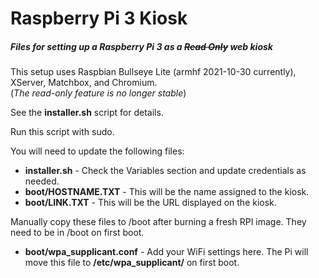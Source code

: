 # Raspberry Pi 3 Kiosk

##### Files for setting up a Raspberry Pi 3 as a ~~Read Only~~ web kiosk

This setup uses Raspbian Bullseye Lite (armhf 2021-10-30 currently), XServer, Matchbox, and Chromium.  
(_The read-only feature is no longer stable_)

See the __installer.sh__ script for details.  

Run this script with sudo.  

You will need to update the following files:
  - __installer.sh__ - Check the Variables section and update credentials as needed.
  - __boot/HOSTNAME.TXT__ - This will be the name assigned to the kiosk.
  - __boot/LINK.TXT__ - This will be the URL displayed on the kiosk.

Manually copy these files to /boot after burning a fresh RPI image. They need to be in /boot on first boot.
  - __boot/wpa_supplicant.conf__ - Add your WiFi settings here. The Pi will move this file to __/etc/wpa_supplicant/__ on first boot.
